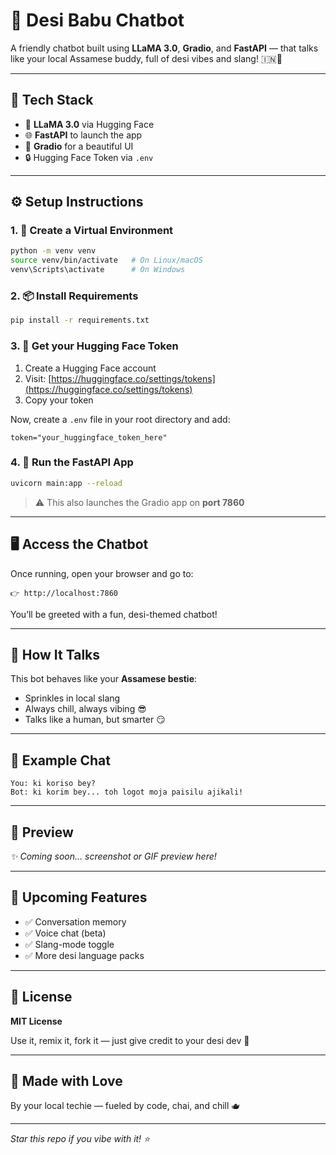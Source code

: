 # 🤖 Desi Babu Chatbot

A friendly chatbot built using **LLaMA 3.0**, **Gradio**, and **FastAPI** — that talks like your local Assamese buddy, full of desi vibes and slang! 🇮🇳💬

---

## 🚀 Tech Stack

- 🧠 **LLaMA 3.0** via Hugging Face
- 🌐 **FastAPI** to launch the app
- 🎨 **Gradio** for a beautiful UI
- 🔒 Hugging Face Token via `.env`

---

## ⚙️ Setup Instructions

### 1. 📁 Create a Virtual Environment

```bash
python -m venv venv
source venv/bin/activate   # On Linux/macOS
venv\Scripts\activate      # On Windows
```

### 2. 📦 Install Requirements

```bash
pip install -r requirements.txt
```

### 3. 🔐 Get your Hugging Face Token

1. Create a Hugging Face account  
2. Visit: [https://huggingface.co/settings/tokens](https://huggingface.co/settings/tokens)  
3. Copy your token

Now, create a `.env` file in your root directory and add:

```env
token="your_huggingface_token_here"
```

### 4. 🚀 Run the FastAPI App

```bash
uvicorn main:app --reload
```

> ⚠️ This also launches the Gradio app on **port 7860**

---

## 🖥️ Access the Chatbot

Once running, open your browser and go to:

```
👉 http://localhost:7860
```

You’ll be greeted with a fun, desi-themed chatbot!

---

## 🧠 How It Talks

This bot behaves like your **Assamese bestie**:

- Sprinkles in local slang
- Always chill, always vibing 😎
- Talks like a human, but smarter 😏

---

## 💬 Example Chat

```text
You: ki koriso bey?
Bot: ki korim bey... toh logot moja paisilu ajikali!
```

---

## 📸 Preview

_✨ Coming soon... screenshot or GIF preview here!_

---

## 🔮 Upcoming Features

- ✅ Conversation memory
- ✅ Voice chat (beta)
- ✅ Slang-mode toggle
- ✅ More desi language packs

---

## 📜 License

**MIT License**

Use it, remix it, fork it — just give credit to your desi dev 🤘

---

## 💖 Made with Love

By your local techie — fueled by code, chai, and chill 🫖

---

_Star this repo if you vibe with it! ⭐_
